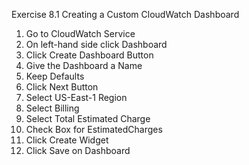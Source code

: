 Exercise 8.1 Creating a Custom CloudWatch Dashboard

1. Go to CloudWatch Service
2. On left-hand side click Dashboard
3. Click Create Dashboard Button
4. Give the Dashboard a Name
5. Keep Defaults
6. Click Next Button
7. Select US-East-1 Region
8. Select Billing
9. Select Total Estimated Charge
10. Check Box for EstimatedCharges
11. Click Create Widget
12. Click Save on Dashboard
